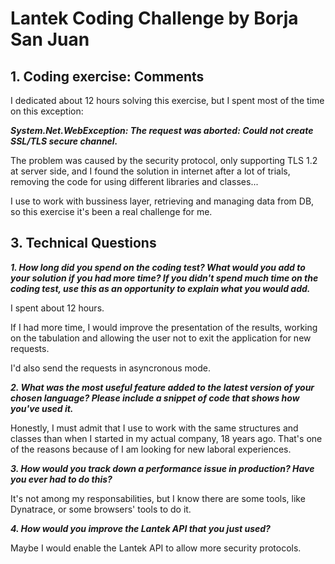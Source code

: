 # Lantek Coding Challenge by Borja San Juan


## 1. Coding exercise: Comments
I dedicated about 12 hours solving this exercise, but I spent most of the time on this exception: 

**_System.Net.WebException: The request was aborted: Could not create SSL/TLS secure channel._**

The problem was caused by the security protocol, only supporting TLS 1.2 at server side, and I found the solution in internet after a lot of trials, removing the code for using different libraries and classes...

I use to work with bussiness layer, retrieving and managing data from DB, so this exercise it's been a real challenge for me.

## 3. Technical Questions

**_1. How long did you spend on the coding test? What would you add to your solution if you had more time? If you didn't spend much time on the coding test, use this as an opportunity to explain what you would add._**
   
   I spent about 12 hours.
   
   If I had more time, I would improve the presentation of the results, working on the tabulation and allowing the user not to exit the application for new requests.
   
   I'd also send the requests in asyncronous mode.
   
**_2. What was the most useful feature added to the latest version of your chosen language? Please include a snippet of code that shows how you've used it._**

   Honestly, I must admit that I use to work with the same structures and classes than when I started in my actual company, 18 years ago. That's one of the reasons because of I am looking for new laboral experiences.
   
**_3. How would you track down a performance issue in production? Have you ever had to do this?_**

   It's not among my responsabilities, but I know there are some tools, like Dynatrace, or some browsers' tools to do it.
   
**_4. How would you improve the Lantek API that you just used?_**

   Maybe I would enable the Lantek API to allow more security protocols.
